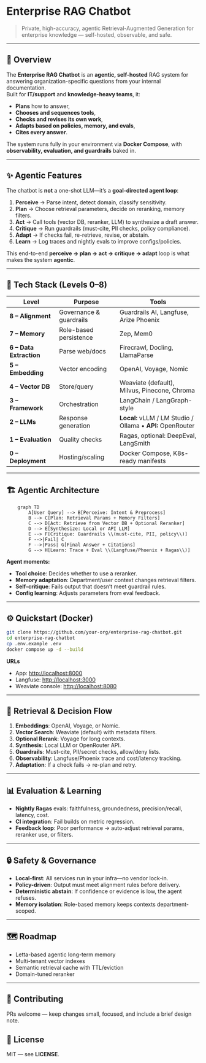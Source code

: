 # **Enterprise RAG Chatbot**  
> Private, high-accuracy, agentic Retrieval-Augmented Generation for enterprise knowledge — self-hosted, observable, and safe.

---

## 🚀 Overview  
The **Enterprise RAG Chatbot** is an **agentic, self-hosted** RAG system for answering organization-specific questions from your internal documentation.  
Built for **IT/support** and **knowledge-heavy teams**, it:

- **Plans** how to answer,  
- **Chooses and sequences tools**,  
- **Checks and revises its own work**,  
- **Adapts based on policies, memory, and evals**,  
- **Cites every answer**.

The system runs fully in your environment via **Docker Compose**, with **observability, evaluation, and guardrails** baked in.

---

## ✨ Agentic Features

The chatbot is **not** a one-shot LLM—it’s a **goal-directed agent loop**:

1. **Perceive** → Parse intent, detect domain, classify sensitivity.
2. **Plan** → Choose retrieval parameters, decide on reranking, memory filters.
3. **Act** → Call tools (vector DB, reranker, LLM) to synthesize a draft answer.
4. **Critique** → Run guardrails (must-cite, PII checks, policy compliance).
5. **Adapt** → If checks fail, re-retrieve, revise, or abstain.
6. **Learn** → Log traces and nightly evals to improve configs/policies.

This end-to-end **perceive → plan → act → critique → adapt** loop is what makes the system **agentic**.

---

## 🧩 Tech Stack (Levels 0–8)

| Level                   | Purpose                  | Tools |
| ----------------------- | ------------------------ | ----- |
| **8 – Alignment**       | Governance & guardrails  | Guardrails AI, Langfuse, Arize Phoenix |
| **7 – Memory**          | Role-based persistence   | Zep, Mem0 |
| **6 – Data Extraction** | Parse web/docs           | Firecrawl, Docling, LlamaParse |
| **5 – Embedding**       | Vector encoding          | OpenAI, Voyage, Nomic |
| **4 – Vector DB**       | Store/query              | Weaviate (default), Milvus, Pinecone, Chroma |
| **3 – Framework**       | Orchestration            | LangChain / LangGraph-style |
| **2 – LLMs**            | Response generation      | **Local:** vLLM / LM Studio / Ollama • **API:** OpenRouter |
| **1 – Evaluation**      | Quality checks           | Ragas, optional: DeepEval, LangSmith |
| **0 – Deployment**      | Hosting/scaling          | Docker Compose, K8s-ready manifests |

---

## 🏗 Agentic Architecture

```mermaid
    graph TD
        A[User Query] --> B[Perceive: Intent & Preprocess]
        B --> C[Plan: Retrieval Params + Memory Filters]
        C --> D[Act: Retrieve from Vector DB + Optional Reranker]
        D --> E[Synthesize: Local or API LLM]
        E --> F[Critique: Guardrails \\(must-cite, PII, policy\\)]
        F -->|Fail| C
        F -->|Pass| G[Final Answer + Citations]
        G --> H[Learn: Trace + Eval \\(Langfuse/Phoenix + Ragas\\)]
```

**Agent moments:**
- **Tool choice**: Decides whether to use a reranker.  
- **Memory adaptation**: Department/user context changes retrieval filters.  
- **Self-critique**: Fails output that doesn’t meet guardrail rules.  
- **Config learning**: Adjusts parameters from eval feedback.

---

## ⚙️ Quickstart (Docker)

```bash
git clone https://github.com/your-org/enterprise-rag-chatbot.git
cd enterprise-rag-chatbot
cp .env.example .env
docker compose up -d --build
```

**URLs**
- App: [http://localhost:8000](http://localhost:8000)  
- Langfuse: [http://localhost:3000](http://localhost:3000)  
- Weaviate console: [http://localhost:8080](http://localhost:8080)  

---

## 🔎 Retrieval & Decision Flow

1. **Embeddings**: OpenAI, Voyage, or Nomic.  
2. **Vector Search**: Weaviate (default) with metadata filters.  
3. **Optional Rerank**: Voyage for long contexts.  
4. **Synthesis**: Local LLM or OpenRouter API.  
5. **Guardrails**: Must-cite, PII/secret checks, allow/deny lists.  
6. **Observability**: Langfuse/Phoenix trace and cost/latency tracking.  
7. **Adaptation**: If a check fails → re-plan and retry.

---

## 📊 Evaluation & Learning

- **Nightly Ragas** evals: faithfulness, groundedness, precision/recall, latency, cost.  
- **CI integration**: Fail builds on metric regression.  
- **Feedback loop**: Poor performance → auto-adjust retrieval params, reranker use, or filters.

---

## 🔒 Safety & Governance

- **Local-first**: All services run in your infra—no vendor lock-in.  
- **Policy-driven**: Output must meet alignment rules before delivery.  
- **Deterministic abstain**: If confidence or evidence is low, the agent refuses.  
- **Memory isolation**: Role-based memory keeps contexts department-scoped.

---

## 🗺 Roadmap

- Letta-based agentic long-term memory  
- Multi-tenant vector indexes  
- Semantic retrieval cache with TTL/eviction  
- Domain-tuned reranker  

---

## 🤝 Contributing

PRs welcome — keep changes small, focused, and include a brief design note.

## 📜 License
MIT — see **LICENSE**.
